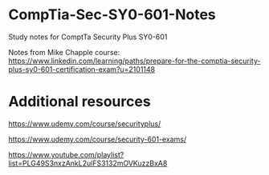# CompTia-Sec-SY0-601-Notes
Study notes for ComptTa Security Plus SY0-601

Notes from Mike Chapple course: https://www.linkedin.com/learning/paths/prepare-for-the-comptia-security-plus-sy0-601-certification-exam?u=2101148

# Additional resources
https://www.udemy.com/course/securityplus/

https://www.udemy.com/course/security-601-exams/

https://www.youtube.com/playlist?list=PLG49S3nxzAnkL2ulFS3132mOVKuzzBxA8

